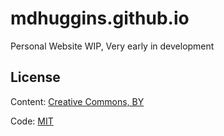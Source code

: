 mdhuggins.github.io
===================
Personal Website
WIP, Very early in development

## License

Content: [Creative Commons, BY](http://creativecommons.org/licenses/by/3.0/)

Code: [MIT](http://opensource.org/licenses/mit-license.php)
